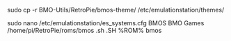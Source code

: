 
sudo cp -r BMO-Utils/RetroPie/bmos-theme/ /etc/emulationstation/themes/

sudo nano /etc/emulationstation/es_systems.cfg
  <system>
    <name>BMOS</name>
    <fullname>BMO Games</fullname>
    <path>/home/pi/RetroPie/roms/bmos</path>
    <extension>.sh .SH</extension>
    <command>%ROM%</command>
    <theme>bmos</theme>
  </system>
